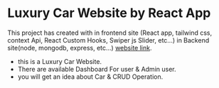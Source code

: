 # Luxury Car Website by React App

This project has created with in frontend site (React app, tailwind css, context Api, React Custom Hooks, Swiper js Slider, etc...)  in Backend site(node, mongodb, express, etc...)  [website link](https://luxury-car-ab.netlify.app/).

* this is a Luxury Car Website.
* There are available Dashboard For user & Admin user.
* you will get an idea about Car & CRUD Operation.
